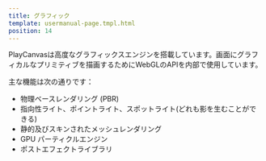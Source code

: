 ```yaml
---
title: グラフィック
template: usermanual-page.tmpl.html
position: 14
---
```


PlayCanvasは高度なグラフィックスエンジンを搭載しています。画面にグラフィカルなプリミティブを描画するためにWebGLのAPIを内部で使用しています。

主な機能は次の通りです：

* 物理ベースレンダリング (PBR)
* 指向性ライト、ポイントライト、スポットライト(どれも影を生むことができる)
* 静的及びスキンされたメッシュレンダリング
* GPU パーティクルエンジン
* ポストエフェクトライブラリ


